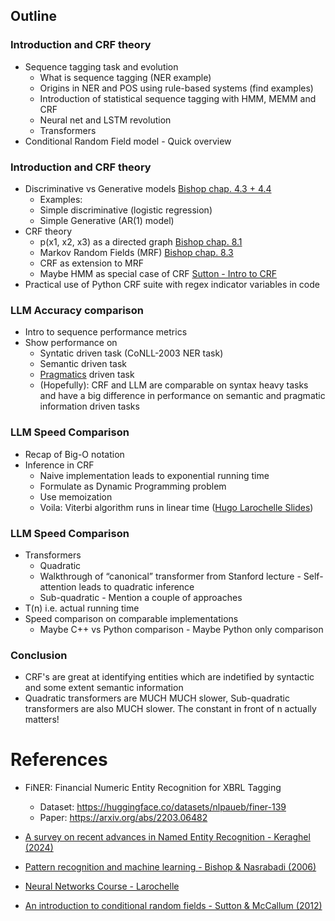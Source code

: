 ## Outline

### Introduction and CRF theory

- Sequence tagging task and evolution
	- What is sequence tagging (NER example)
	- Origins in NER and POS using rule-based systems (find examples)
	- Introduction of statistical sequence tagging with HMM, MEMM and CRF
	- Neural net and LSTM revolution
	- Transformers
- Conditional Random Field model - Quick overview

### Introduction and CRF theory

  - Discriminative vs Generative models [Bishop chap. 4.3 + 4.4][2]
	- Examples:
  	- Simple discriminative (logistic regression)
  	- Simple Generative (AR(1) model)
- CRF theory
	- p(x1, x2, x3) as a directed graph [Bishop chap. 8.1][2]
	- Markov Random Fields (MRF) [Bishop chap. 8.3][2]
	- CRF as extension to MRF
	- Maybe HMM as special case of CRF [Sutton - Intro to CRF][5]
- Practical use of Python CRF suite with regex indicator variables in code

### LLM Accuracy comparison

- Intro to sequence performance metrics
- Show performance on
	- Syntatic driven task (CoNLL-2003 NER task)
	- Semantic driven task
	- [Pragmatics](https://en.wikipedia.org/wiki/Pragmatics) driven task
	- (Hopefully): CRF and LLM are comparable on syntax heavy tasks and have a big difference in performance on semantic and pragmatic information driven tasks

### LLM Speed Comparison

- Recap of Big-O notation
- Inference in CRF
	- Naive implementation leads to exponential running time
	- Formulate as Dynamic Programming problem
	- Use memoization
	- Voila: Viterbi algorithm runs in linear time ([Hugo Larochelle Slides][4])

### LLM Speed Comparison

- Transformers
	- Quadratic
	- Walkthrough of “canonical” transformer from Stanford lecture - Self-attention leads to quadratic inference
	- Sub-quadratic - Mention a couple of approaches
- T(n) i.e. actual running time 
- Speed comparison on comparable implementations
	- Maybe C++ vs Python comparison - Maybe Python only comparison

### Conclusion

- CRF's are great at identifying entities which are indetified by syntactic and some extent semantic information
- Quadratic transformers are MUCH MUCH slower, Sub-quadratic transformers are also MUCH slower. The constant in front of n actually matters!


# References

- FiNER: Financial Numeric Entity Recognition for XBRL Tagging
  - Dataset: https://huggingface.co/datasets/nlpaueb/finer-139
  - Paper: https://arxiv.org/abs/2203.06482

- [A survey on recent advances in Named Entity Recognition - Keraghel (2024)][1]
- [Pattern recognition and machine learning - Bishop & Nasrabadi (2006)][2]
- [Neural Networks Course - Larochelle][3]
- [An introduction to conditional random fields - Sutton & McCallum (2012)][5]

[1]: https://arxiv.org/html/2401.10825v1
[2]: http://crowley-coutaz.fr/jlc/Courses/2020/PRML/ENSI3.PRML.S6.Encoders.pdf
[3]: https://larocheh.github.io/neural_networks/content.html
[4]: https://larocheh.github.io/ift725/3_04_computing_partition_function.pdf
[5]: https://www.nowpublishers.com/article/DownloadSummary/MAL-013